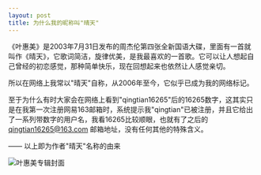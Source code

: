 ```yaml
---
layout: post
title: 为什么我的昵称叫"晴天"
---
```


《叶惠美》是2003年7月31日发布的周杰伦第四张全新国语大碟，里面有一首就叫作《晴天》，它歌词简洁，旋律优美，是我最喜欢的一首歌。它可以让人想起自己曾经的初恋感觉，那种简单快乐，现在回想起来也依然让人感觉亲切。

所以在网络上我常以"晴天"自称，从2006年至今，它似乎已成为我的网络标记。

至于为什么有时大家会在网络上看到"qingtian16265"后的16265数字，这其实只是在我第一次注册网易163邮箱时，系统提示我"qingtian"已被注册，并且它给出了一系列带数字的用户名，我看16265比较顺眼，也就有了之后的 qingtian16265@163.com 邮箱地址，没有任何其他的特殊含义。

 —— 以上即为作者"晴天"名称的由来

 ![叶惠美专辑封面](http://ww4.sinaimg.cn/mw690/66d6dbfcgw1dwrqtldvclj.jpg)